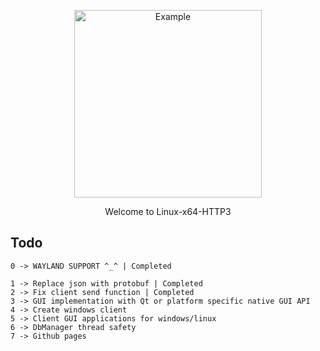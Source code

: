 <p align="center">
  <img src="https://media1.tenor.com/m/-Vi7l_4kFjgAAAAC/anime.gif" alt="Example" width="300" height="300">
</p>
<p align="center">Welcome to Linux-x64-HTTP3</p>

## Todo

```
0 -> WAYLAND SUPPORT ^_^ | Completed
```

```
1 -> Replace json with protobuf | Completed
2 -> Fix client send function | Completed
3 -> GUI implementation with Qt or platform specific native GUI API 
4 -> Create windows client
5 -> Client GUI applications for windows/linux
6 -> DbManager thread safety
7 -> Github pages
```
